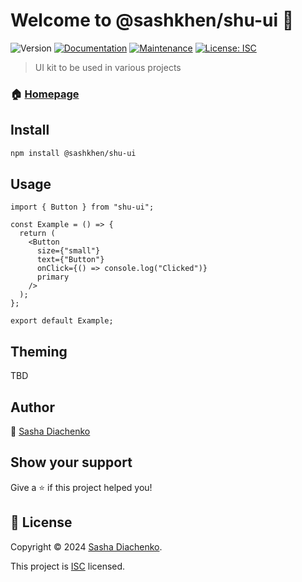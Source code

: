# Welcome to @sashkhen/shu-ui 👋

![Version](https://img.shields.io/badge/version-1.0.0-blue.svg?cacheSeconds=2592000)
[![Documentation](https://img.shields.io/badge/documentation-yes-brightgreen.svg)](https://github.com/sashkhen/shu-ui#readme)
[![Maintenance](https://img.shields.io/badge/Maintained%3F-yes-green.svg)](https://github.com/sashkhen/shu-ui/graphs/commit-activity)
[![License: ISC](https://img.shields.io/badge/License-ISC-blue.svg)](https://github.com/sashkhen/shu-ui/blob/master/LICENSE)

> UI kit to be used in various projects

### 🏠 [Homepage](https://github.com/sashkhen/shu-ui#readme)

## Install

```sh
npm install @sashkhen/shu-ui
```

## Usage

```tsx
import { Button } from "shu-ui";

const Example = () => {
  return (
    <Button
      size={"small"}
      text={"Button"}
      onClick={() => console.log("Clicked")}
      primary
    />
  );
};

export default Example;
```

## Theming

TBD

## Author

👤 [Sasha Diachenko](https://github.com/sashkhen)

## Show your support

Give a ⭐️ if this project helped you!

## 📝 License

Copyright © 2024 [Sasha Diachenko](https://github.com/sashkhen).

This project is [ISC](https://github.com/sashkhen/shu-ui/blob/master/LICENSE) licensed.
